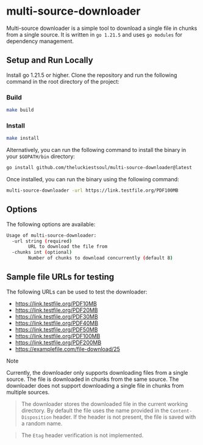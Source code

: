 # multi-source-downloader

Multi-source downloader is a simple tool to download a single file in chunks from a single source. It is written in `go 1.21.5` and uses `go modules` for dependency management.

## Setup and Run Locally
Install go 1.21.5 or higher. Clone the repository and run the following command in the root directory of the project:

### Build
```bash
make build
```

### Install
```bash
make install
```

Alternatively, you can run the following command to install the binary in your `$GOPATH/bin` directory:
```bash
go install github.com/theluckiestsoul/multi-source-downloader@latest
```

Once installed, you can run the binary using the following command:
```bash
multi-source-downloader -url https://link.testfile.org/PDF100MB
```

## Options
The following options are available:
```bash
Usage of multi-source-downloader:
  -url string (required)
        URL to download the file from
  -chunks int (optional)
        Number of chunks to download concurrently (default 8)
```

## Sample file URLs for testing
The following URLs can be used to test the downloader:
- https://link.testfile.org/PDF10MB
- https://link.testfile.org/PDF20MB
- https://link.testfile.org/PDF30MB
- https://link.testfile.org/PDF40MB
- https://link.testfile.org/PDF50MB
- https://link.testfile.org/PDF100MB
- https://link.testfile.org/PDF200MB
- https://examplefile.com/file-download/25

> [!NOTE]  
> Currently, the downloader only supports downloading files from a single source. The file is downloaded in chunks from the same source. The downloader does not support downloading a single file in chunks from multiple sources.

> The downloader stores the downloaded file in the current working directory. By default the file uses the name provided in the `Content-Disposition` header. If the header is not present, the file is saved with a random name.

> The `Etag` header verification is not implemented.